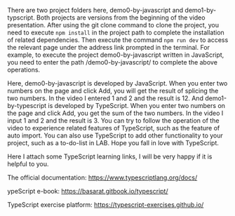 There are two project folders here, demo0-by-javascript and demo1-by-typscript.
Both projects are versions from the beginning of the video presentation.
After using the git clone command to clone the project, you need to execute `npm install` in the project path to complete the installation of related dependencies.
Then execute the command `npm run dev` to access the relevant page under the address link prompted in the terminal.
For example, to execute the project demo0-by-javascript written in JavaScript, you need to enter the path /demo0-by-javascript/ to complete the above operations.

Here, demo0-by-javascript is developed by JavaScript. When you enter two numbers on the page and click Add, you will get the result of splicing the two numbers.
In the video I entered 1 and 2 and the result is 12.
And demo1-by-typescript is developed by TypeScript. When you enter two numbers on the page and click Add, you get the sum of the two numbers.
In the video I input 1 and 2 and the result is 3.
You can try to follow the operation of the video to experience related features of TypeScript, such as the feature of auto import.
You can also use TypeScript to add other functionality to your project, such as a to-do-list in LAB.
Hope you fall in love with TypeScript.

Here I attach some TypeScript learning links, I will be very happy if it is helpful to you.

The official documentation:
https://www.typescriptlang.org/docs/

ypeScript e-book:
https://basarat.gitbook.io/typescript/

TypeScript exercise platform:
https://typescript-exercises.github.io/